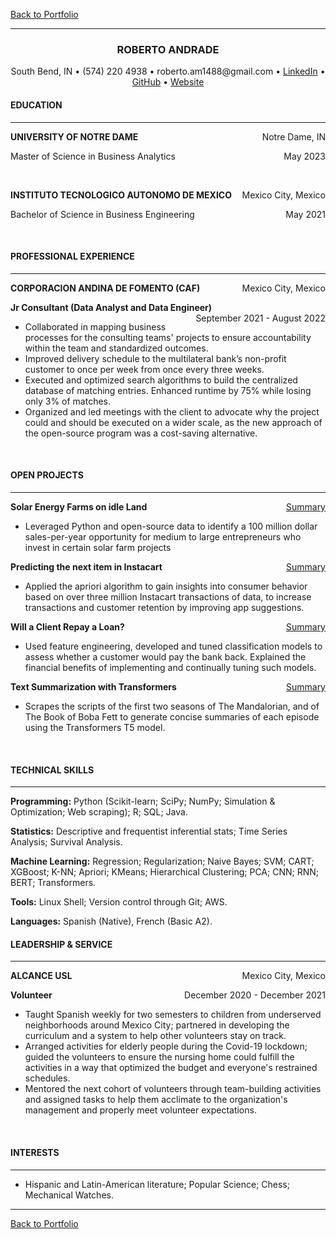 [Back to Portfolio](index)

---
<H3 align ='CENTER'><strong>ROBERTO ANDRADE</strong></H3>
<p style="text-align: center;">South Bend, IN • (574) 220 4938 • roberto.am1488@gmail.com • 
<a href="linkedin.com/in/roberto-andrade-martinez">LinkedIn</a>
• <a href="roberto-andrade22.github.io">GitHub</a> • <a href="roberto-andrade22.github.io">Website</a></p>

#### **EDUCATION**
---
<p style="text-align:left;"><b>
    UNIVERSITY OF NOTRE DAME</b>
    <span style="float:right;">
        Notre Dame, IN
    </span>
</p>
<p style="text-align:left;">
    Master of Science in Business Analytics
    <span style="float:right;">
        May 2023
    </span>
</p><br>
<p style="text-align:left;"><b>
    INSTITUTO TECNOLOGICO AUTONOMO DE MEXICO</b>
    <span style="float:right;">
        Mexico City, Mexico
    </span>
</p>
<p style="text-align:left;">
    Bachelor of Science in Business Engineering
    <span style="float:right;">
        May 2021
    </span>
</p>
<br>

#### **PROFESSIONAL EXPERIENCE**
---
<p style="text-align:left;"><b>
    CORPORACION ANDINA DE FOMENTO (CAF)</b>
    <span style="float:right;">
        Mexico City, Mexico
    </span>
</p>
<p style="text-align:left;"><b>
    Jr Consultant (Data Analyst and Data Engineer)</b>
    <span style="float:right;">
        September 2021 - August 2022
    </span>
</p>

* Collaborated in mapping business processes for the consulting teams' projects to ensure accountability within the team and standardized outcomes.
* Improved delivery schedule to the multilateral bank’s non-profit customer to once per week from once every three weeks.
* Executed and optimized search algorithms to build the centralized database of matching entries. Enhanced runtime by 75% while losing only 3% of matches.
* Organized and led meetings with the client to advocate why the project could and should be executed on a wider scale, as the new approach of the open-source program was a cost-saving alternative.
<br>

#### **OPEN PROJECTS**
---
<p style="text-align:left;"><b>
    Solar Energy Farms on idle Land</b>
    <span style="float:right;">
        <a href = 'summary'>Summary</a>
    </span>
</p>

* Leveraged Python and open-source data to identify a 100 million dollar sales-per-year opportunity for medium to large entrepreneurs who invest in certain solar farm projects

<p style="text-align:left;"><b>
    Predicting the next item in Instacart</b>
    <span style="float:right;">
        <a href = 'summary_basket'>Summary</a>
    </span>
</p>

* Applied the apriori algorithm to gain insights into consumer behavior based on over three million Instacart transactions of data, to increase transactions and customer retention by improving app suggestions.

<p style="text-align:left;"><b>
    Will a Client Repay a Loan?</b>
    <span style="float:right;">
        <a href = 'summary_loan'>Summary</a>
    </span>
</p>

* Used feature engineering, developed and tuned classification models to assess whether a customer would pay the bank back. Explained the financial benefits of implementing and continually tuning such models.

<p style="text-align:left;"><b>
    Text Summarization with Transformers</b>
    <span style="float:right;">
        <a href = 'summary_nlp'>Summary</a>
    </span>
</p>

* Scrapes the scripts of the first two seasons of The Mandalorian, and of The Book of Boba Fett to generate concise summaries of each episode using the Transformers T5 model.
<br>

#### **TECHNICAL SKILLS**
---
**Programming:** Python (Scikit-learn; SciPy; NumPy; Simulation & Optimization; Web scraping); R; SQL; Java.

**Statistics:** Descriptive and frequentist inferential stats; Time Series Analysis; Survival Analysis.

**Machine Learning:** Regression; Regularization; Naive Bayes; SVM; CART; XGBoost; K-NN; Apriori; KMeans; Hierarchical Clustering; PCA; CNN; RNN; BERT; Transformers.

**Tools:** Linux Shell; Version control through Git; AWS.

**Languages:** Spanish (Native), French (Basic A2).
<br>

#### **LEADERSHIP & SERVICE**
---
<p style="text-align:left;"><b>
    ALCANCE USL</b>
    <span style="float:right;">
        Mexico City, Mexico
    </span>
</p>
<p style="text-align:left;"><b>
    Volunteer</b>
    <span style="float:right;">
        December 2020 - December 2021
    </span>
</p>

* Taught Spanish weekly for two semesters to children from underserved neighborhoods around Mexico City; partnered in developing the curriculum and a system to help other volunteers stay on track.
* Arranged activities for elderly people during the Covid-19 lockdown; guided the volunteers to ensure the nursing home could fulfill the activities in a way that optimized the budget and everyone's restrained schedules.
* Mentored the next cohort of volunteers through team-building activities and assigned tasks to help them acclimate to the organization's management and properly meet volunteer expectations.
<br>

#### **INTERESTS**
---
* Hispanic and Latin-American literature; Popular Science; Chess; Mechanical Watches.

---

[Back to Portfolio](index)